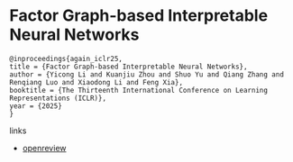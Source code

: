 # Factor Graph-based Interpretable Neural Networks

```
@inproceedings{again_iclr25,
title = {Factor Graph-based Interpretable Neural Networks},
author = {Yicong Li and Kuanjiu Zhou and Shuo Yu and Qiang Zhang and Renqiang Luo and Xiaodong Li and Feng Xia},
booktitle = {The Thirteenth International Conference on Learning Representations (ICLR)},
year = {2025}
}
```

links
- [openreview](https://openreview.net/forum?id=10DtLPsdro)
